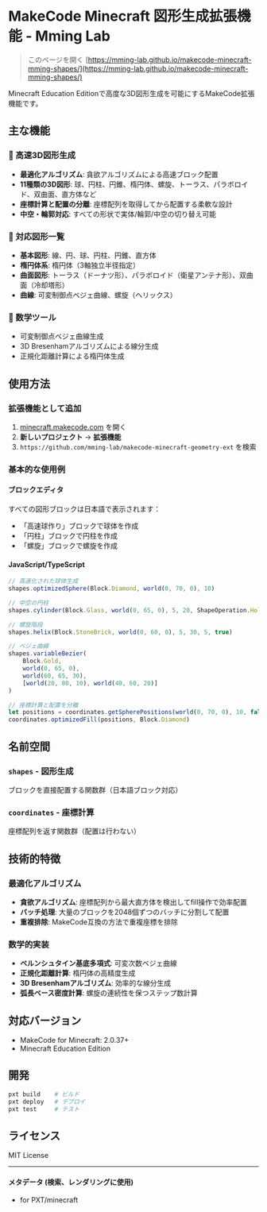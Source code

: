 # MakeCode Minecraft 図形生成拡張機能 - Mming Lab

> このページを開く [https://mming-lab.github.io/makecode-minecraft-mming-shapes/](https://mming-lab.github.io/makecode-minecraft-mming-shapes/)

Minecraft Education Editionで高度な3D図形生成を可能にするMakeCode拡張機能です。

## 主な機能

### 📐 高速3D図形生成
- **最適化アルゴリズム**: 貪欲アルゴリズムによる高速ブロック配置
- **11種類の3D図形**: 球、円柱、円錐、楕円体、螺旋、トーラス、パラボロイド、双曲面、直方体など
- **座標計算と配置の分離**: 座標配列を取得してから配置する柔軟な設計
- **中空・輪郭対応**: すべての形状で実体/輪郭/中空の切り替え可能

### 🎨 対応図形一覧
- **基本図形**: 線、円、球、円柱、円錐、直方体
- **楕円体系**: 楕円体（3軸独立半径指定）
- **曲面図形**: トーラス（ドーナツ形）、パラボロイド（衛星アンテナ形）、双曲面（冷却塔形）
- **曲線**: 可変制御点ベジェ曲線、螺旋（ヘリックス）

### 🔧 数学ツール
- 可変制御点ベジェ曲線生成
- 3D Bresenhamアルゴリズムによる線分生成
- 正規化距離計算による楕円体生成

## 使用方法

### 拡張機能として追加
1. [minecraft.makecode.com](https://minecraft.makecode.com/) を開く
2. **新しいプロジェクト** → **拡張機能**
3. `https://github.com/mming-lab/makecode-minecraft-geometry-ext` を検索

### 基本的な使用例

#### ブロックエディタ
すべての図形ブロックは日本語で表示されます：
- 「高速球作り」ブロックで球体を作成
- 「円柱」ブロックで円柱を作成
- 「螺旋」ブロックで螺旋を作成

#### JavaScript/TypeScript
```typescript
// 高速化された球体生成
shapes.optimizedSphere(Block.Diamond, world(0, 70, 0), 10)

// 中空の円柱
shapes.cylinder(Block.Glass, world(0, 65, 0), 5, 20, ShapeOperation.Hollow)

// 螺旋階段
shapes.helix(Block.StoneBrick, world(0, 60, 0), 5, 30, 5, true)

// ベジェ曲線
shapes.variableBezier(
    Block.Gold,
    world(0, 65, 0),
    world(60, 65, 30),
    [world(20, 80, 10), world(40, 60, 20)]
)

// 座標計算と配置を分離
let positions = coordinates.getSpherePositions(world(0, 70, 0), 10, false)
coordinates.optimizedFill(positions, Block.Diamond)
```

## 名前空間

### `shapes` - 図形生成
ブロックを直接配置する関数群（日本語ブロック対応）

### `coordinates` - 座標計算
座標配列を返す関数群（配置は行わない）

## 技術的特徴

### 最適化アルゴリズム
- **貪欲アルゴリズム**: 座標配列から最大直方体を検出してfill操作で効率配置
- **バッチ処理**: 大量のブロックを2048個ずつのバッチに分割して配置
- **重複排除**: MakeCode互換の方法で重複座標を排除

### 数学的実装
- **ベルンシュタイン基底多項式**: 可変次数ベジェ曲線
- **正規化距離計算**: 楕円体の高精度生成
- **3D Bresenhamアルゴリズム**: 効率的な線分生成
- **弧長ベース密度計算**: 螺旋の連続性を保つステップ数計算

## 対応バージョン
- MakeCode for Minecraft: 2.0.37+
- Minecraft Education Edition

## 開発
```bash
pxt build    # ビルド
pxt deploy   # デプロイ
pxt test     # テスト
```

## ライセンス
MIT License

---

#### メタデータ (検索、レンダリングに使用)
* for PXT/minecraft
<script src="https://makecode.com/gh-pages-embed.js"></script><script>makeCodeRender("{{ site.makecode.home_url }}", "{{ site.github.owner_name }}/{{ site.github.repository_name }}");</script>
